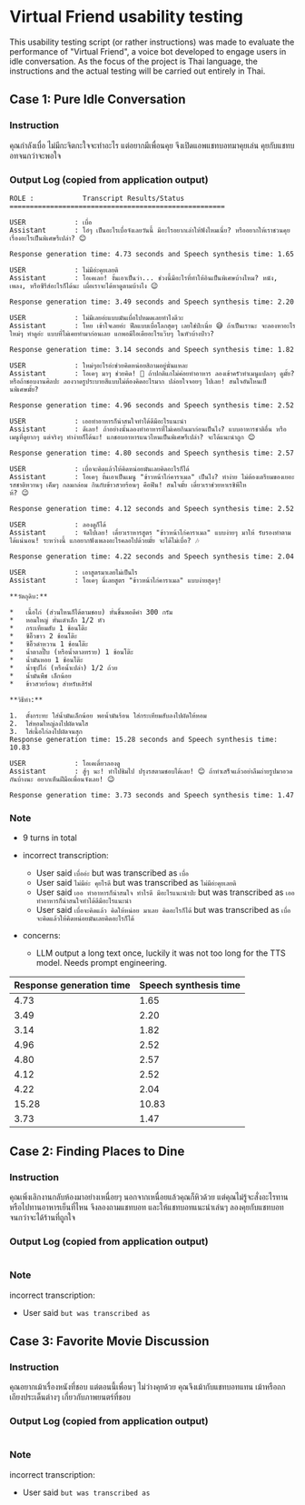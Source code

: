 # Virtual Friend usability testing

This usability testing script (or rather instructions) was made to evaluate the performance of "Virtual Friend", a voice bot developed to engage users in idle conversation. As the focus of the project is Thai language, the instructions and the actual testing will be carried out entirely in Thai.

## Case 1: Pure Idle Conversation

### Instruction

คุณกำลังเบื่อ ไม่มีกะจิตกะใจจะทำอะไร แต่อยากมีเพื่อนคุย จึงเปิดแอพแชทบอทมาคุยเล่น คุยกับแชทบอทจนกว่าจะพอใจ

### Output Log (copied from application output)

```plaintext
ROLE :            Transcript Results/Status
=====================================================

USER            : เบื่อ
Assistant       : โอ๋ๆ เป็นอะไรเบื่อจังเลยวันนี้ มีอะไรอยากเล่าให้ฟังไหมเนี่ย? หรืออยากให้เราชวนคุยเรื่องอะไรเป็นพิเศษรึเปล่า? 😊

Response generation time: 4.73 seconds and Speech synthesis time: 1.65

USER            : ไม่มีอ่ะคุยเลยดิ
Assistant       : โอเคเลย! งั้นเอาเป็นว่า... ช่วงนี้มีอะไรที่ทำให้อินเป็นพิเศษบ้างไหม? หนัง, เพลง, หรือซีรีส์อะไรก็ได้นะ เผื่อเราจะได้หาดูตามบ้างไง 😉

Response generation time: 3.49 seconds and Speech synthesis time: 2.20

USER            : ไม่มีเลยอ่ะแบบมันเบื่อไปหมดเลยทำไงดีวะ
Assistant       : โหย เข้าใจเลยอ่ะ ฟีลแบบเบื่อโลกสุดๆ เลยใช่ป่ะเนี่ย 😅 ถ้าเป็นเรานะ จะลองหาอะไรใหม่ๆ ทำดูอ่ะ แบบที่ไม่เคยทำมาก่อนเลย แกพอมีไอเดียอะไรแว๊บๆ ในหัวบ้างป่าว?

Response generation time: 3.14 seconds and Speech synthesis time: 1.82

USER            : ใหม่ๆอะไรอ่ะช่วยคิดหน่อยสิถามอยู่นั่นแหละ
Assistant       : โอเคๆ มาๆ ช่วยคิด! 🤔 ถ้าปกติแกไม่ค่อยทำอาหาร ลองเข้าครัวทำเมนูแปลกๆ ดูมั้ย? หรือถ้าชอบงานศิลปะ ลองวาดรูประบายสีแบบไม่ต้องคิดอะไรมาก ปล่อยใจจอยๆ ไปเลย! สนใจอันไหนเป็                      นพิเศษมั้ย?

Response generation time: 4.96 seconds and Speech synthesis time: 2.52

USER            : เออทำอาหารก็น่าสนใจทำได้ดีมีอะไรแนะนำ
Assistant       : ดีเลย! ถ้าอย่างนั้นลองทำอาหารที่ไม่เคยกินมาก่อนเป็นไง? แบบอาหารชาติอื่น หรือเมนูที่ดูยากๆ แต่จริงๆ ทำง่ายก็ได้นะ! แกชอบอาหารแนวไหนเป็นพิเศษรึเปล่า? จะได้แนะนำถูก 😊 

Response generation time: 4.80 seconds and Speech synthesis time: 2.57

USER            : เบื่อจะคิดแล้วให้คิดหน่อยมันเลยคิดอะไรก็ได้
Assistant       : โอเคๆ งั้นเอาเป็นเมนู "ข้าวหน้าไก่คาราเมล" เป็นไง? ทำง่าย ไม่ต้องเตรียมของเยอะ รสชาติหวานๆ เค็มๆ กลมกล่อม กินกับข้าวสวยร้อนๆ คือฟิน! สนใจมั้ย เดี๋ยวเราช่วยหาเรซิพีให                           ห้? 😉

Response generation time: 4.12 seconds and Speech synthesis time: 2.52

USER            : ลองดูก็ได้
Assistant       : จัดไปเลย! เดี๋ยวเราหารสูตร "ข้าวหน้าไก่คาราเมล" แบบง่ายๆ มาให้ รับรองทำตามได้แน่นอน! ระหว่างนี้ แกอยากฟังเพลงอะไรคลอไปด้วยมั้ย จะได้ไม่เบื่อ? 🎶

Response generation time: 4.22 seconds and Speech synthesis time: 2.04

USER            : เอาสูตรมาเลยไม่เป็นไร
Assistant       : โอเคๆ นี่เลยสูตร "ข้าวหน้าไก่คาราเมล" แบบง่ายสุดๆ!

**วัตถุดิบ:**

*   เนื้อไก่ (ส่วนไหนก็ได้ตามชอบ) หั่นชิ้นพอดีคำ 300 กรัม
*   หอมใหญ่ หั่นเต๋าเล็ก 1/2 หัว
*   กระเทียมสับ 1 ช้อนโต๊ะ
*   ซีอิ๊วขาว 2 ช้อนโต๊ะ
*   ซีอิ๊วดำหวาน 1 ช้อนโต๊ะ
*   น้ำตาลปี๊บ (หรือน้ำตาลทราย) 1 ช้อนโต๊ะ
*   น้ำมันหอย 1 ช้อนโต๊ะ
*   น้ำซุปไก่ (หรือน้ำเปล่า) 1/2 ถ้วย
*   น้ำมันพืช เล็กน้อย
*   ข้าวสวยร้อนๆ สำหรับเสิร์ฟ

**วิธีทำ:**

1.  ตั้งกระทะ ใส่น้ำมันเล็กน้อย พอน้ำมันร้อน ใส่กระเทียมสับลงไปผัดให้หอม
2.  ใส่หอมใหญ่ลงไปผัดจนใส
3.  ใส่เนื้อไก่ลงไปผัดจนสุก
Response generation time: 15.28 seconds and Speech synthesis time: 10.83

USER            : โอเคเดี๋ยวลองดู
Assistant       : สู้ๆ นะ! ทำไปชิมไป ปรุงรสตามชอบได้เลย! 😊 ถ้าทำเสร็จแล้วอย่าลืมถ่ายรูปมาอวดกันบ้างนะ อยากเห็นฝีมือเพื่อนจังเลย! 😉

Response generation time: 3.73 seconds and Speech synthesis time: 1.47
```

### Note

- 9 turns in total

- incorrect transcription: 

  - User said `เบื่ออ่ะ` but was transcribed as `เบื่อ`
  - User said `ไม่มีอ่ะ คุยไรดี` but was transcribed as `ไม่มีอ่ะคุยเลยดิ`
  - User said `เออ ทำอาหารก็น่าสนใจ ทำไรดี มีอะไรแนะนำป่ะ` but was transcribed as `เออทำอาหารก็น่าสนใจทำได้ดีมีอะไรแนะนำ`
  - User said `เบื่อจะคิดแล้ว คิดให้หน่อย มาเลย คิดอะไรก็ได้` but was transcribed as `เบื่อจะคิดแล้วให้คิดหน่อยมันเลยคิดอะไรก็ได้`

- concerns:
  - LLM output a long text once, luckily it was not too long for the TTS model. Needs prompt engineering.

| Response generation time | Speech synthesis time |
| --- | --- |
| 4.73 | 1.65 |
| 3.49 | 2.20 |
| 3.14 | 1.82 |
| 4.96 | 2.52 |
| 4.80 | 2.57 |
| 4.12 | 2.52 |
| 4.22 | 2.04 |
| 15.28 | 10.83 |
| 3.73 | 1.47 |

## Case 2: Finding Places to Dine

### Instruction

คุณเพิ่งเลิกงานกลับห้องมาอย่างเหนื่อยๆ นอกจากเหนื่อยแล้วคุณก็หิวด้วย แต่คุณไม่รู้จะสั่งอะไรทาน หรือไปทานอาหารเย็นที่ไหน จึงลองถามแชทบอท และให้แชทบอทแนะนำเล่นๆ ลองคุยกับแชทบอทจนกว่าจะได้ร้านที่ถูกใจ

### Output Log (copied from application output)

```plaintext

```

### Note

incorrect transcription: 

- User said `` but was transcribed as ``

## Case 3: Favorite Movie Discussion

### Instruction

คุณอยากเม้าเรื่องหนังที่ชอบ แต่ตอนนี้เพื่อนๆ ไม่ว่างคุยด้วย คุณจึงเม้ากับแชทบอทแทน เม้าหรือถกเถียงประเด็นต่างๆ เกี่ยวกับภาพยนตร์ที่ชอบ

### Output Log (copied from application output)

```plaintext

```

### Note

incorrect transcription: 

- User said `` but was transcribed as ``
